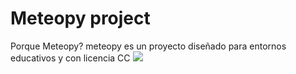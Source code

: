 <h1>Meteopy project</h1>
Porque Meteopy?
meteopy es un proyecto diseñado para entornos educativos y con licencia CC
<img src="http://es.creativecommons.org/blog/wp-content/uploads/2013/04/by-nc-sa.eu_petit.png">
